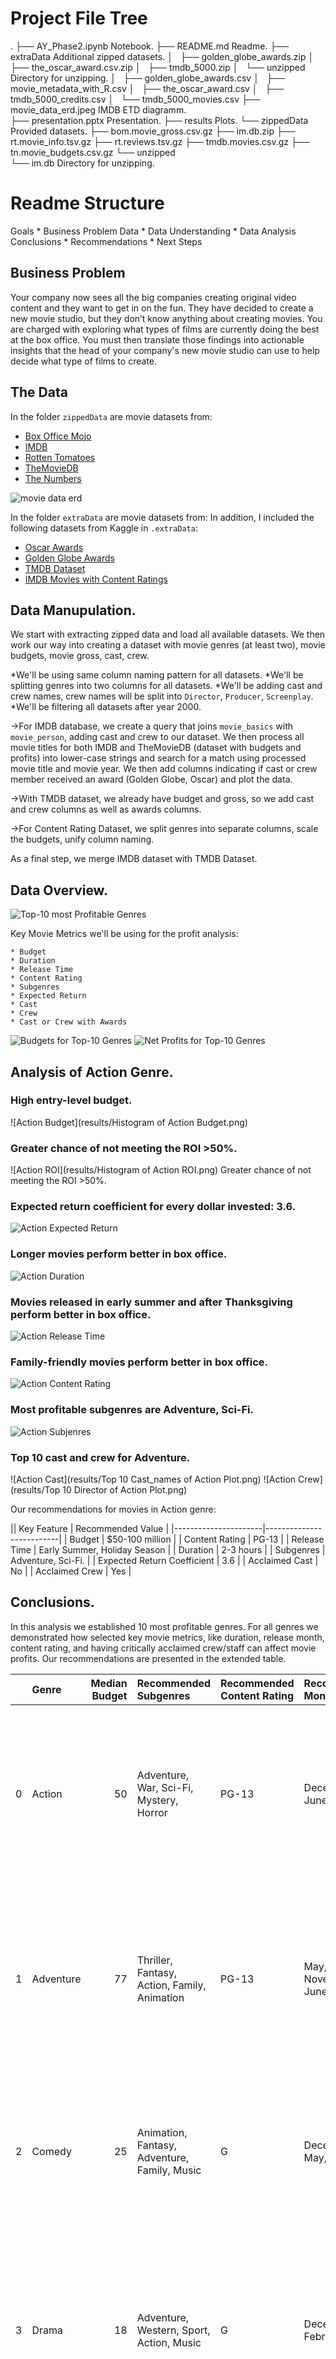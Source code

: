 
# Project File Tree

.
├── AY_Phase2.ipynb                     Notebook.
├── README.md                           Readme.
├── extraData                           Additional zipped datasets.
│   ├── golden_globe_awards.zip
│   ├── the_oscar_award.csv.zip
│   ├── tmdb_5000.zip
│   └── unzipped                        Directory for unzipping.
│       ├── golden_globe_awards.csv
│       ├── movie_metadata_with_R.csv
│       ├── the_oscar_award.csv
│       ├── tmdb_5000_credits.csv
│       └── tmdb_5000_movies.csv
├── movie_data_erd.jpeg                 IMDB ETD diagramm.     
├── presentation.pptx                   Presentation.
├── results                             Plots. 
└── zippedData                          Provided datasets.
    ├── bom.movie_gross.csv.gz
    ├── im.db.zip
    ├── rt.movie_info.tsv.gz
    ├── rt.reviews.tsv.gz
    ├── tmdb.movies.csv.gz
    ├── tn.movie_budgets.csv.gz
    └── unzipped                       
        └── im.db                      Directory for unzipping.


# Readme Structure

Goals
    * Business Problem
Data
    * Data Understanding
    * Data Analysis
Conclusions
    * Recommendations
    * Next Steps
 

## Business Problem

Your company now sees all the big companies creating original video content and they want to get in on the fun. They have decided to create a new movie studio, but they don’t know anything about creating movies. You are charged with exploring what types of films are currently doing the best at the box office. You must then translate those findings into actionable insights that the head of your company's new movie studio can use to help decide what type of films to create.

## The Data

In the folder `zippedData` are movie datasets from:

* [Box Office Mojo](https://www.boxofficemojo.com/)
* [IMDB](https://www.imdb.com/)
* [Rotten Tomatoes](https://www.rottentomatoes.com/)
* [TheMovieDB](https://www.themoviedb.org/)
* [The Numbers](https://www.the-numbers.com/)


![movie data erd](https://raw.githubusercontent.com/learn-co-curriculum/dsc-phase-2-project-v3/main/movie_data_erd.jpeg)

In the folder `extraData` are movie datasets from:
In addition, I included the following datasets from Kaggle in `.extraData`:

* [Oscar Awards](https://www.kaggle.com/datasets/unanimad/the-oscar-award)
* [Golden Globe Awards](https://www.kaggle.com/datasets/unanimad/golden-globe-awards)
* [TMDB Dataset](https://www.kaggle.com/datasets/tmdb/tmdb-movie-metadata)
* [IMDB Movies with Content Ratings](https://www.kaggle.com/datasets/shailx/imdb-movie-rating-dataset)

## Data Manupulation.

We start with extracting zipped data and load all available datasets.
We then work our way into creating a dataset with movie genres (at least two), movie budgets, movie gross, cast, crew.

*We'll be using same column naming pattern for all datasets. 
*We'll be splitting genres into two columns for all datasets.
*We'll be adding cast and crew names, crew names will be split into `Director`, `Producer`, `Screenplay`. 
*We'll be filtering all datasets after year 2000. 

->For IMDB database, we create a query that joins `movie_basics` with `movie_person`, adding cast and crew to our dataset.
We then process all movie titles for both IMDB and TheMovieDB (dataset with budgets and profits) into lower-case strings and search for a match using processed movie title and movie year.
We then add columns indicating if cast or crew member received an award (Golden Globe, Oscar) and plot the data.

->With TMDB dataset, we already have budget and gross, so we add cast and crew columns as well as awards columns.

->For Content Rating Dataset, we split genres into separate columns, scale the budgets, unify column naming.  

As a final step, we merge IMDB dataset with TMDB Dataset. 

## Data  Overview.

![Top-10 most Profitable Genres](results/All-time_Budget_Gross_plot.png)
 
Key Movie Metrics we'll be using for the profit analysis:

    * Budget
    * Duration
    * Release Time
    * Content Rating
    * Subgenres
    * Expected Return
    * Cast
    * Crew
    * Cast or Crew with Awards
        
![Budgets for Top-10 Genres](results/CLEAN_top10_Budgets_plot.png)
![Net Profits for Top-10 Genres](results/CLEAN_top10_NetProfits_plot.png)

## Analysis of Action Genre.

###  High entry-level budget.

![Action Budget](results/Histogram of Action Budget.png)

###  Greater chance of not meeting the ROI >50%. 
![Action ROI](results/Histogram of Action ROI.png)
 Greater chance of not meeting the ROI >50%. 

### Expected return coefficient for every dollar invested: 3.6.
![Action Expected Return](results/Expected_Profits_plot_Action.png)

### Longer movies perform better in box office.

![Action Duration](results/Profits_of_Action_Over_Duration.png)

### Movies released in early summer and after Thanksgiving perform better in box office.

![Action Release Time](results/Release_Month_Action_Over_Time.png)

### Family-friendly movies perform better in box office.

![Action Content Rating](results/Profit_by_Content_Rating_By_Action_plot.png)

### Most profitable subgenres are Adventure, Sci-Fi.

![Action Subjenres](results/Action_Budget_Profit_Genre_Subgenre_plot.png)

### Top 10 cast and crew for Adventure. 

![Action Cast](results/Top 10 Cast_names of Action Plot.png)
![Action Crew](results/Top 10 Director of Action Plot.png)


Our recommendations for movies in Action genre:

|| Key Feature          | Recommended Value       |
|----------------------|--------------------------|
| Budget               | $50-100 million          |
| Content Rating       | PG-13                    |
| Release Time         | Early Summer, Holiday Season |
| Duration             | 2-3 hours                |
| Subgenres            | Adventure, Sci-Fi.       |
| Expected Return Coefficient | 3.6              |
| Acclaimed Cast       | No                       |
| Acclaimed Crew       | Yes                      |




## Conclusions.

In this analysis we established 10 most profitable genres. For all genres we demonstrated how selected key movie metrics, like duration, release month, content rating, and having critically acclaimed crew/staff can affect movie profits.
Our recommendations are presented in the extended table.

|    | Genre     |   Median Budget | Recommended Subgenres                           | Recommended Content Rating   | Recommended Months           | Recommended Duration      | Recommended Cast                                                                                                                                                           | Recommended Directors                                                                                                                                            | Recommended Writers                                                                                                                                                                                   | Recommended Producers                                                                                                                                               |   Expected Return | Expected Return with Cast Awards   | Expected Return with Crew Awards   |
|---:|:----------|----------------:|:------------------------------------------------|:-----------------------------|:-----------------------------|:--------------------------|:---------------------------------------------------------------------------------------------------------------------------------------------------------------------------|:-----------------------------------------------------------------------------------------------------------------------------------------------------------------|:------------------------------------------------------------------------------------------------------------------------------------------------------------------------------------------------------|:--------------------------------------------------------------------------------------------------------------------------------------------------------------------|------------------:|:-----------------------------------|:-----------------------------------|
|  0 | Action    |           50    | Adventure, War, Sci-Fi, Mystery, Horror         | PG-13                        | December, June, May          | 161-180, 141-160, 121-140 | Michelle Rodriguez, Robert Downey Jr.,  Dwayne Johnson, Vin Diesel,  Chris Hemsworth,  Zoe Saldana,  Mark Ruffalo, Tom Cruise,  Samuel L. Jackson,  Jordana Brewster       | *Christopher Nolan, *James Cameron, James Wan,  Joe Russo, Anthony Russo, *Brad Bird, Roland Emmerich, Zack Snyder, Rian Johnson, *Christopher McQuarrie         | ,  Derek Connolly,  Stephen McFeely, Jack Kirby, *James Cameron, *Christopher Nolan,  Stan Lee,  Chris McKenna,  Erik Sommers,  Colin Trevorrow                                                       | Kevin Feige, Charles Roven, Michael Fottrell,  Neal H. Moritz,  Emma Thomas,  Jon Landau, *James Cameron, Frank Marshall,  Bryan Burk,  Patrick Crowley             |           3.62526 | 3.4117907189027465                 | 7.302632565781717                  |
|  1 | Adventure |           77    | Thriller, Fantasy, Action, Family, Animation    | PG-13                        | May, November, June          | >200, 161-180, 141-160    | Orlando Bloom,  Alan Rickman,  Rupert Grint, Daniel Radcliffe,  Emma Watson,  Robbie Coltrane,  Ian McKellen,  Tom Felton, Johnny Depp,  Maggie Smith                      | *Peter Jackson, *Gore Verbinski, Andrew Adamson, David Yates, Chris Columbus, *Steven Spielberg,  Eric Guillon,  Pierre Coffin, Kyle Balda, Mike Newell          | Fran Walsh,  Philippa Boyens, *Peter Jackson, Steve Kloves, ,  Terry Rossio, Ted Elliott, Melissa Rosenberg,  Stephen McFeely, Andrew Adamson                                                         | David Heyman, Jerry Bruckheimer,  Peter Jackson, Barrie M. Osborne, Karen Rosenfelt,  Carolynne Cunningham,  Wyck Godfrey,  Fran Walsh, *Peter Jackson, Kevin Feige |           3.07241 | 3.317416449226497                  | 2.7724471438362843                 |
|  2 | Comedy    |           25    | Animation, Fantasy, Adventure, Family, Music    | G                            | December, May, July          | 121-140, 101-120, 80-100  | Justin Long,  Jane Lynch,  Christina Applegate,  Anna Faris,  Owen Wilson,  Julie Andrews, *Meryl Streep,  David Cross,  Colin Firth,  Zach Galifianakis                   | Todd Phillips, Jay Roach, Mike Mitchell, Nancy Meyers, Seth MacFarlane, Phyllida Lloyd, Dennis Dugan, Garry Marshall, Nicholas Stoller,  Peter Farrelly          | ,  John Hamburg, Jim Herzfeld, Adam Herz,  John Morris, Catherine Johnson,  Alec Sulkin,  Wellesley Wild, Seth MacFarlane, Jon Lucas                                                                  | ,  Jay Roach,  Jane Rosenthal, Robert De Niro, Judd Apatow,  Jack Giarraputo, Scott Rudin,  Jason Clark,  John Jacobs,  Daniel Goldberg                             |           2.31177 | 2.4811724953829564                 | 0.3294820481452031                 |
|  3 | Drama     |           18    | Adventure, Western, Sport, Action, Music        | G                            | December, February, June     | 141-160, 161-180, <80     | *Leonardo DiCaprio,  Eloise Mumford,  Jamie Dornan, Dakota Johnson,  Morgan Freeman,  Jennifer Ehle, *Christian Bale,  Aaron Eckhart,  Maggie Gyllenhaal,  Heath Ledger    | *Christopher Nolan, Ladj Ly, *Tom Hooper, Ridley Scott, M. Night Shyamalan, *Pete Docter, James Foley, *Steven Spielberg, Darren Aronofsky, *Clint Eastwood      | ,  Jonathan Nolan, *Christopher Nolan, Giordano Gederlini, Akiva Goldsman,  Josh Cooley,  Meg LeFauve, *Pete Docter,  E.L. James, Niall Leonard                                                       | Dana Brunetti, Michael De Luca, Charles Roven,  Emma Thomas,  Eric Fellner,  Christopher Nolan,  Lorne Orleans, , *Steven Spielberg, Jonas Rivera                   |           2.34063 | 2.386284386159842                  | 2.227592209211498                  |
|  4 | Animation |           77    | Family, Adventure, Drama, Comedy, Action        | PG                           | May, June, November          | 101-120, 80-100, <80      | Denis Leary,  John Ratzenberger,  Kristen Wiig,  Chris Wedge,  Queen Latifah,  Seann William Scott,  Josh Gad,  Will Arnett,  Steve Buscemi,  John Leguizamo               | Carlos Saldanha,  Chris Renaud, Pierre Coffin, *Andrew Stanton,  Jennifer Lee, Chris Buck, *Pete Docter, Steve Martino, *Lee Unkrich, Conrad Vernon              | , *Andrew Stanton, Michael Berg,  Cinco Paul, Ken Daurio, Jennifer Lee,  Peter Ackerman,  Jonathan Aibel, Michael Arndt,  Bob Peterson                                                                | Christopher Meledandri, Lori Forte,  Janet Healy, , Peter Del Vecho, John C. Donkin,  Darla K. Anderson, John Lasseter, Graham Walters,  John C. Donkin             |           3.30585 | 3.2097516763531573                 | 1.2356730408478946                 |
|  5 | Horror    |           12.55 | Horror, Mystery, Action, Drama, Sci-Fi          | R                            | November, October, September | 121-140, 101-120, 80-100  | Tobin Bell, Katie Featherston, Patrick Wilson,  Finn Wolfhard,  Jaeden Martell,  Sophia Lillis, Bill Skarsgård,  Bea Jugo C.,  Gonzalo Moreno,  Isabelle Stokes            | Andy Muschietti, James Wan, Jordan Peele, Darren Lynn Bousman,  Ariel Schulman, Henry Joost, David F. Sandberg, John R. Leonetti, David Gordon Green, Wes Craven | , Stephen King,  Cary Joji Fukunaga,  Chase Palmer,  Gary Dauberman,  Chad Hayes, Carey Hayes, Christopher B. Landon, Leigh Whannell, Gary Dauberman                                                  | Jason Blum,  Oren Peli,  Peter Safran,  Oren Koules, Mark Burg, Seth Grahame-Smith, Rob Cowan,  Gregg Hoffman,  Sean McKittrick,  James Wan                         |           2.07703 | 0.340417508794597                  | N/A                                |
|  6 | Sci-Fi    |           70    | Adventure, Action, Fantasy, Thriller, Animation | R                            | June, April, May             | 161-180, 141-160, 121-140 | Stanley Tucci,  Mark Ruffalo,  Chris Hemsworth,  Clark Gregg,  Cobie Smulders,  Jeremy Renner,  Scarlett Johansson,  Stellan Skarsgård,  Tom Hiddleston, Robert Downey Jr. | Michael Bay, Joss Whedon, George Lucas, Francis Lawrence, Gary Ross, *Alfonso Cuarón, Matt Reeves, Peyton Reed, Bryan Singer, Jonathan Liebesman                 | , Ehren Kruger, Joss Whedon, George Lucas,  Peter Craig, Danny Strong,  Gary Ross,  Suzanne Collins, Billy Ray,  Adam McKay                                                                           | Kevin Feige,  Ian Bryce,  Lorenzo di Bonaventura,  Tom DeSanto, Don Murphy,  Nina Jacobson, Jon Kilik, Rick McCallum,  Alfonso Cuarón, David Heyman                 |           4.10987 | N/A                                | N/A                                |
|  7 | Fantasy   |           65    | Adventure, Family, Animation, Action, Comedy    | PG-13                        | May, June, July              | 121-140, 80-100, 161-180  | J.K. Simmons,  James Franco,  Kirsten Dunst,  Rosemary Harris, Tobey Maguire,  Gerard Butler,  America Ferrera,  Christopher Mintz-Plasse,  Kristen Wiig,  T.J. Miller     | Sam Raimi,  Raman Hui, Chris Miller, Robert Stromberg, Peter Berg, *Hayao Miyazaki, Dean DeBlois, Tom Shadyac,  Dean DeBlois, Chris Sanders                      | Linda Woolverton, David Koepp,  Jon Zack,  Peter S. Seaman, Jeffrey Price,  Alvin Sargent,  Ivan Raimi, Sam Raimi, ,  Vince Gilligan                                                                  | Bonnie Arnold,  Ian Bryce,  Laura Ziskin, Stan Lee,  Denise Nolan Cascino, *Aron Warner,  Avi Arad,  Grant Curtis, Laura Ziskin,                                    |           2.78343 | N/A                                | -0.32835610797417003               |
|  8 | Family    |           55    | Fantasy, Adventure, Animation, Comedy, Drama    |                              | March, May, June             | 121-140, 101-120, 80-100  | Andy Richter,  Chris Rock,  Cedric the Entertainer,  David Schwimmer,  Jada Pinkett Smith,  Sacha Baron Cohen, Ben Stiller,  Josh Gad,  Alec Baldwin,  Bernie Mac          | Eric Darnell,  Tom McGrath, *Bill Condon,  Pierre Coffin, Kyle Balda, Tim Burton, Jon Favreau,  Simon J. Smith, Rich Moore,  Clay Kaytis                         | ,  Evan Spiliotopoulos,  Gabrielle-Suzanne Barbot de Villeneuve,  Jeanne-Marie Leprince de Beaumont,  Linda Woolverton, Stephen Chbosky, Linda Woolverton, Justin Marks,  Jennifer Lee, Phil Johnston | ,  Janet Healy, Christopher Meledandri,  Derek Frey,  Joe Roth,  Katterli Frauenfelder,  Richard D. Zanuck,  Tom C. Peitzman,  Suzanne Todd, Jennifer Todd          |           4.61378 | 4.481137076843299                  | 3.581128506652473                  |
|  9 | Thriller  |           27.22 | Adventure, Mystery, Fantasy, Action, Sci-Fi     |                              | August, December, May        | 141-160, 121-140, 101-120 | *Tom Hanks,  Brad Pitt,  Paul Bettany,  Alfred Molina,  Julia Roberts, *George Clooney,  Audrey Tautou,  Ian McKellen,  Jean Reno,  Jean-Pierre Marielle                   | *Ron Howard, *Steven Soderbergh, Rupert Wyatt, Olivier Megaton, Tim Burton, Brian A Miller, Joel Schumacher, J.J. Abrams, Sylvester Stallone, Robert Schwentke   | , Akiva Goldsman,  Amanda Silver, Rick Jaffa, Ted Griffin, David Koepp, George Nolfi,  Andre Fabrizio, Jeremy Passmore,  Akiva Goldsman                                                               | Brian Grazer,  John Calley,  Kathleen McGill,  Louisa Velis,  Ron Howard, Jerry Weintraub,  Amanda Silver,  Dylan Clark,  Peter Chernin, Rick Jaffa                 |           2.27244 | 3.190626208736071                  | 3.4326579447383745                 |
